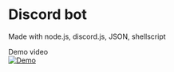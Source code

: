# Discord bot  

Made with node.js, discord.js, JSON, shellscript  

Demo video  
[![Demo](https://i.postimg.cc/xdB0kcFv/preview2.jpg)](https://youtu.be/DBxRMe-xRmo)  
